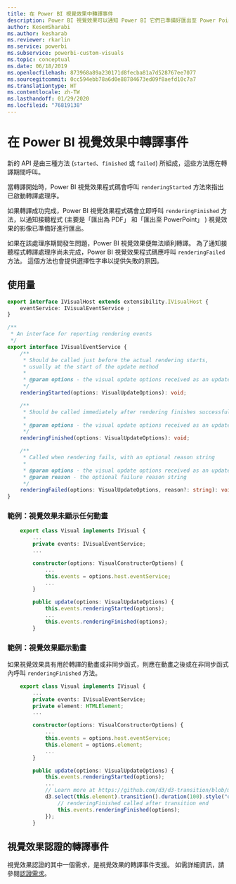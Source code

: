 ```yaml
---
title: 在 Power BI 視覺效果中轉譯事件
description: Power BI 視覺效果可以通知 Power BI 它們已準備好匯出至 Power Point 或 PDF。
author: KesemSharabi
ms.author: kesharab
ms.reviewer: rkarlin
ms.service: powerbi
ms.subservice: powerbi-custom-visuals
ms.topic: conceptual
ms.date: 06/18/2019
ms.openlocfilehash: 873968a89a230171d8fecba81a7d528767ee7077
ms.sourcegitcommit: 0cc594ebb78a6d0e88784673ed09f8aefd10c7a7
ms.translationtype: HT
ms.contentlocale: zh-TW
ms.lasthandoff: 01/29/2020
ms.locfileid: "76819138"
---
```

# <a name="render-events-in-power-bi-visuals"></a>在 Power BI 視覺效果中轉譯事件

新的 API 是由三種方法 (`started`、`finished` 或 `failed`) 所組成，這些方法應在轉譯期間呼叫。

當轉譯開始時，Power BI 視覺效果程式碼會呼叫 `renderingStarted` 方法來指出已啟動轉譯處理序。

如果轉譯成功完成，Power BI 視覺效果程式碼會立即呼叫 `renderingFinished` 方法，以通知接聽程式 (主要是「匯出為 PDF」  和「匯出至 PowerPoint」  ) 視覺效果的影像已準備好進行匯出。

如果在該處理序期間發生問題，Power BI 視覺效果便無法順利轉譯。 為了通知接聽程式轉譯處理序尚未完成，Power BI 視覺效果程式碼應呼叫 `renderingFailed` 方法。 這個方法也會提供選擇性字串以提供失敗的原因。

## <a name="usage"></a>使用量

```typescript
export interface IVisualHost extends extensibility.IVisualHost {
    eventService: IVisualEventService ;
}

/**
 * An interface for reporting rendering events
 */
export interface IVisualEventService {
    /**
     * Should be called just before the actual rendering starts, 
     * usually at the start of the update method
     *
     * @param options - the visual update options received as an update parameter
     */
    renderingStarted(options: VisualUpdateOptions): void;

    /**
     * Should be called immediately after rendering finishes successfully
     * 
     * @param options - the visual update options received as an update parameter
     */
    renderingFinished(options: VisualUpdateOptions): void;

    /**
     * Called when rendering fails, with an optional reason string
     * 
     * @param options - the visual update options received as an update parameter
     * @param reason - the optional failure reason string
     */
    renderingFailed(options: VisualUpdateOptions, reason?: string): void;
}
```

### <a name="sample-the-visual-displays-no-animations"></a>範例：視覺效果未顯示任何動畫

```typescript
    export class Visual implements IVisual {
        ...
        private events: IVisualEventService;
        ...

        constructor(options: VisualConstructorOptions) {
            ...
            this.events = options.host.eventService;
            ...
        }

        public update(options: VisualUpdateOptions) {
            this.events.renderingStarted(options);
            ...
            this.events.renderingFinished(options);
        }
```

### <a name="sample-the-visual-displays-animations"></a>範例：視覺效果顯示動畫

如果視覺效果具有用於轉譯的動畫或非同步函式，則應在動畫之後或在非同步函式內呼叫 `renderingFinished` 方法。

```typescript
    export class Visual implements IVisual {
        ...
        private events: IVisualEventService;
        private element: HTMLElement;
        ...

        constructor(options: VisualConstructorOptions) {
            ...
            this.events = options.host.eventService;
            this.element = options.element;
            ...
        }

        public update(options: VisualUpdateOptions) {
            this.events.renderingStarted(options);
            ...
            // Learn more at https://github.com/d3/d3-transition/blob/master/README.md#transition_end
            d3.select(this.element).transition().duration(100).style("opacity","0").end().then(() => {
                // renderingFinished called after transition end
                this.events.renderingFinished(options);
            });
        }
```

## <a name="rendering-events-for-visual-certification"></a>視覺效果認證的轉譯事件

視覺效果認證的其中一個需求，是視覺效果的轉譯事件支援。 如需詳細資訊，請參閱[認證需求](https://docs.microsoft.com/power-bi/power-bi-custom-visuals-certified?#certification-requirements)。
